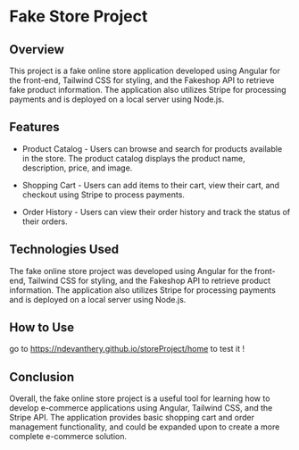# Fake Store Project

## Overview

This project is a fake online store application developed using Angular for the front-end, Tailwind CSS for styling, and the Fakeshop API to retrieve fake product information. The application also utilizes Stripe for processing payments and is deployed on a local server using Node.js.

## Features

* Product Catalog - Users can browse and search for products available in the store. The product catalog displays the product name, description, price, and image.

* Shopping Cart - Users can add items to their cart, view their cart, and checkout using Stripe to process payments.

* Order History - Users can view their order history and track the status of their orders.

## Technologies Used

The fake online store project was developed using Angular for the front-end, Tailwind CSS for styling, and the Fakeshop API to retrieve product information. The application also utilizes Stripe for processing payments and is deployed on a local server using Node.js.

## How to Use

go to https://ndevanthery.github.io/storeProject/home to test it !

## Conclusion

Overall, the fake online store project is a useful tool for learning how to develop e-commerce applications using Angular, Tailwind CSS, and the Stripe API. The application provides basic shopping cart and order management functionality, and could be expanded upon to create a more complete e-commerce solution.
